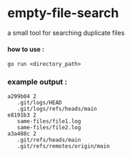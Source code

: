 # empty-file-search
a small tool for searching duplicate files

#### how to use :
`go run <directory_path>`

### example output :
```
a299b04 2
   .git/logs/HEAD
   .git/logs/refs/heads/main
e8191b3 2
   same-files/file1.log
   same-files/file2.log
a3a488c 2
   .git/refs/heads/main
   .git/refs/remotes/origin/main
```
